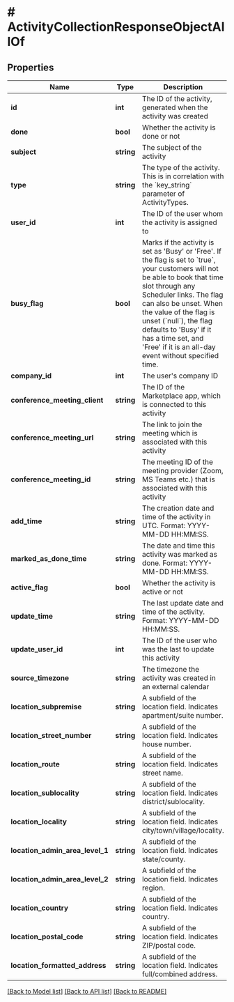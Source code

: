 # # ActivityCollectionResponseObjectAllOf

## Properties

Name | Type | Description | Notes
------------ | ------------- | ------------- | -------------
**id** | **int** | The ID of the activity, generated when the activity was created | [optional]
**done** | **bool** | Whether the activity is done or not | [optional]
**subject** | **string** | The subject of the activity | [optional]
**type** | **string** | The type of the activity. This is in correlation with the &#x60;key_string&#x60; parameter of ActivityTypes. | [optional]
**user_id** | **int** | The ID of the user whom the activity is assigned to | [optional]
**busy_flag** | **bool** | Marks if the activity is set as &#39;Busy&#39; or &#39;Free&#39;. If the flag is set to &#x60;true&#x60;, your customers will not be able to book that time slot through any Scheduler links. The flag can also be unset. When the value of the flag is unset (&#x60;null&#x60;), the flag defaults to &#39;Busy&#39; if it has a time set, and &#39;Free&#39; if it is an all-day event without specified time. | [optional]
**company_id** | **int** | The user&#39;s company ID | [optional]
**conference_meeting_client** | **string** | The ID of the Marketplace app, which is connected to this activity | [optional]
**conference_meeting_url** | **string** | The link to join the meeting which is associated with this activity | [optional]
**conference_meeting_id** | **string** | The meeting ID of the meeting provider (Zoom, MS Teams etc.) that is associated with this activity | [optional]
**add_time** | **string** | The creation date and time of the activity in UTC. Format: YYYY-MM-DD HH:MM:SS. | [optional]
**marked_as_done_time** | **string** | The date and time this activity was marked as done. Format: YYYY-MM-DD HH:MM:SS. | [optional]
**active_flag** | **bool** | Whether the activity is active or not | [optional]
**update_time** | **string** | The last update date and time of the activity. Format: YYYY-MM-DD HH:MM:SS. | [optional]
**update_user_id** | **int** | The ID of the user who was the last to update this activity | [optional]
**source_timezone** | **string** | The timezone the activity was created in an external calendar | [optional]
**location_subpremise** | **string** | A subfield of the location field. Indicates apartment/suite number. | [optional]
**location_street_number** | **string** | A subfield of the location field. Indicates house number. | [optional]
**location_route** | **string** | A subfield of the location field. Indicates street name. | [optional]
**location_sublocality** | **string** | A subfield of the location field. Indicates district/sublocality. | [optional]
**location_locality** | **string** | A subfield of the location field. Indicates city/town/village/locality. | [optional]
**location_admin_area_level_1** | **string** | A subfield of the location field. Indicates state/county. | [optional]
**location_admin_area_level_2** | **string** | A subfield of the location field. Indicates region. | [optional]
**location_country** | **string** | A subfield of the location field. Indicates country. | [optional]
**location_postal_code** | **string** | A subfield of the location field. Indicates ZIP/postal code. | [optional]
**location_formatted_address** | **string** | A subfield of the location field. Indicates full/combined address. | [optional]

[[Back to Model list]](../README.md#documentation-for-models) [[Back to API list]](../README.md#documentation-for-api-endpoints) [[Back to README]](../README.md)
